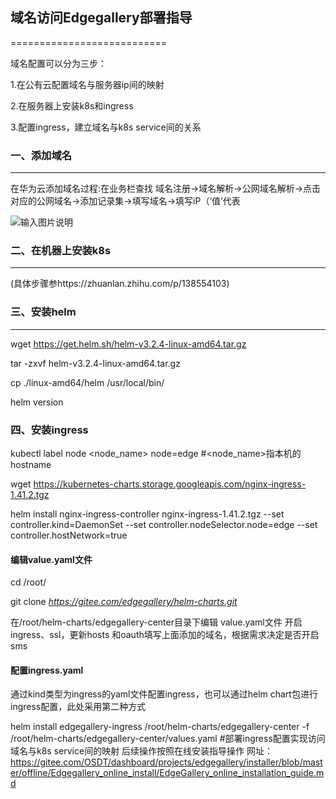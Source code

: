 ## 域名访问Edgegallery部署指导

===========================

域名配置可以分为三步：

1.在公有云配置域名与服务器ip间的映射

2.在服务器上安装k8s和ingress

3.配置ingress，建立域名与k8s service间的关系

### 一、添加域名

----------

在华为云添加域名过程:在业务栏查找
域名注册→域名解析→公网域名解析→点击对应的公网域名→添加记录集→填写域名→填写iP（‘值’代表

![输入图片说明](https://images.gitee.com/uploads/images/2021/0415/154047_cf5f94ee_7624663.png "aa.png")
### 二、在机器上安装k8s

-----------------

(具体步骤参https://zhuanlan.zhihu.com/p/138554103)

### 三、安装helm

--------

wget https://get.helm.sh/helm-v3.2.4-linux-amd64.tar.gz

tar -zxvf helm-v3.2.4-linux-amd64.tar.gz

cp ./linux-amd64/helm /usr/local/bin/

helm version

### 四、安装ingress


kubectl label node &lt;node\_name&gt; node=edge
\#&lt;node\_name&gt;指本机的hostname

wget
https://kubernetes-charts.storage.googleapis.com/nginx-ingress-1.41.2.tgz

helm install nginx-ingress-controller nginx-ingress-1.41.2.tgz --set
controller.kind=DaemonSet --set controller.nodeSelector.node=edge --set
controller.hostNetwork=true

#### 编辑value.yaml文件

cd /root/

git clone *https://gitee.com/edgegallery/helm-charts.git*

在/root/helm-charts/edgegallery-center目录下编辑 value.yaml文件
开启ingress、ssl，更新hosts
和oauth填写上面添加的域名，根据需求决定是否开启sms

#### 配置ingress.yaml

通过kind类型为ingress的yaml文件配置ingress，也可以通过helm
chart包进行ingress配置，此处采用第二种方式

helm install edgegallery-ingress /root/helm-charts/edgegallery-center -f
/root/helm-charts/edgegallery-center/values.yaml
\#部署ingress配置实现访问域名与k8s service间的映射
后续操作按照在线安装指导操作 网址：https://gitee.com/OSDT/dashboard/projects/edgegallery/installer/blob/master/offline/Edgegallery_online_install/EdgeGallery_online_installation_guide.md
